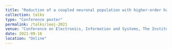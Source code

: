 ```yaml
---
title: "Reduction of a coupled neuronal population with higher-order harmonics for depolarization using cumulant expansion"
collection: talks
type: "Conference poster"
permalink: /talks/ieej-2021
venue: "Conference on Electronics, Information and Systems, The Institute of Energy Economics, Japan (IEEJ)"
date: 2021-09-16
location: "Online"
---
```

